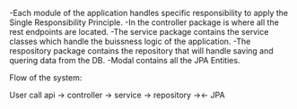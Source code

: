 -Each module of the application handles specific responsibility to apply the Single Responsibility Principle.
-In the controller package is where all the rest endpoints are located.
-The service package contains the service classes which handle the buissness logic of the application.
-The respository package contains the repository that will handle saving and quering data from the DB.
-Modal contains all the JPA Entities.

Flow of the system:

User call api -> controller -> service -> repository -><- JPA 
